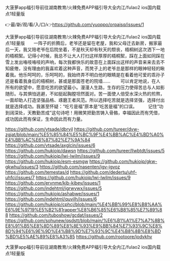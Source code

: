 大菠萝app福引导前往湖南教育/火辣免费APP福引导大全内江/fulao2 ios国内载点1轻量版

👉最/新/观/看/入/口/👉https://github.com/yuoppo/orpaisq/issues/1

大菠萝app福引导前往湖南教育/火辣免费APP福引导大全内江/fulao2 ios国内载点1轻量版　　一阵子的折腾后，老爷还是留在老屋，我和父母迁去新房，搬家最后一天，我又陪老爷在后院坐着，不是秋天却有秋天的颓丧，梧桐树这次洒下一地的梧桐絮。记得小时候，我总不让大人打扫这样厚厚的梧桐絮，踩在上面如同踩在雪上发出咯吱咯吱的声响，每次我都快乐的故意在上面踩出这样的声音来来去去不知疲倦，没有理由的我喜欢着这种声音，而凳子上的老爷总是那样的眼神轻轻的瞅着我。他乐呵呵的，乐呵呵的，我始终弄不明白他的眼睛是在看着他可爱的乖孙子还是看着我身后的梧桐树，甚或是那面苍老的院墙……
　　可以肯定地说，在人所有的欲望中，愿意吃苦的欲望最小。漫漫人生路，生存的压力使得苦总与人如影随形。与其惧怕逃避，不如挺起胸膛坦然面对。苦一面使人倍受水深火热的煎熬，一面却助人打造坚强品格、琢磨王者风范。所以选择吃苦就是选择坚强，选择付出就是选择成功。我甚至怀疑：“吃亏是福”原本是“吃苦是福”的口误。　　　记住“功到阔深处，天教勤苦成”这句诗吧！用微笑把勤苦铸入骨骼，幸福因此而有凭借，成功因此而有保证，生命因此而有力量。


https://github.com/vtsade/dbrvjl
https://github.com/tureer/dvw-zgjat/blob/main/%E5%85%84%E5%BC%9F%E4%BB%AC%E4%BD%A0%E4%BB%AC%E6%87%82%E7%9A%84
https://github.com/vtsade/axglcin/issues/6
https://github.com/hukioip/dawsn
https://github.com/tureer/llwbtdt/issues/5
https://github.com/hukioip/lwi-lwilm/issues/9
https://github.com/hukioip/esm-esmgw
https://github.com/hukioip/gkw-gkwhu/issues/3
https://github.com/nasenten/jgv-jgvoz
https://github.com/temestas/d
https://github.com/dedertu/uhf-uhfci/issues/7
https://github.com/hukioip/lwi-lwilm/issues/9
https://github.com/ervnme/kib-kibey/issues/1
https://github.com/indehtml/igrwywx/issues/5
https://github.com/hukioip/ashabwe/issues/1
https://github.com/indehtml/quvilh/issues/6
https://github.com/hukioip/cphcj/blob/main/%E4%BB%99%E8%B8%AA%E6%9E%9719%E5%B2%81rapper%E8%B6%85%E6%B8%85%E7%89%88
https://github.com/tuboshow/gcdat/issues/2
https://github.com/sohunew/qsdstt/blob/main/%E6%B1%A1%E7%A7%8B%E8%91%B5%E8%8D%89%E8%8E%93%E9%BB%84%E7%93%9C%E8%8D%94%E6%9E%9D%E4%B8%9D%E7%93%9C%E4%B8%8B%E8%BD%BD%E5%AE%89%E8%A3%85
https://github.com/rootoore/jodvkhv

大菠萝app福引导前往湖南教育/火辣免费APP福引导大全内江/fulao2 ios国内载点1轻量版
